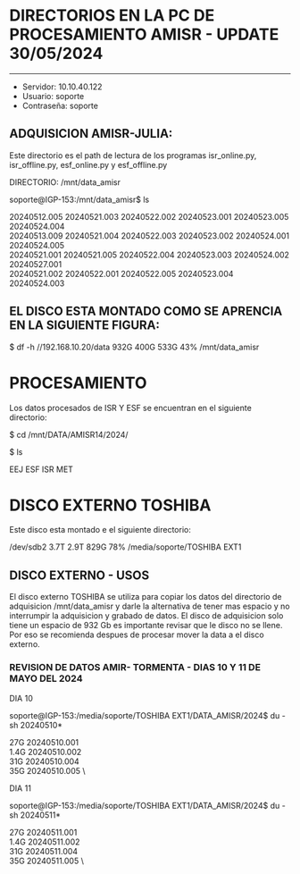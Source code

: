 
# DIRECTORIOS EN LA PC DE PROCESAMIENTO AMISR  - UPDATE 30/05/2024
---

* Servidor: 10.10.40.122
* Usuario: soporte
* Contraseña: soporte


## ADQUISICION AMISR-JULIA:

Este directorio es el path de lectura de los programas  isr_online.py, isr_offline.py, esf_online.py y esf_offline.py

DIRECTORIO: /mnt/data_amisr

soporte@IGP-153:/mnt/data_amisr$ ls

20240512.005  20240521.003  20240522.002  20240523.001  20240523.005  20240524.004\
20240513.009  20240521.004  20240522.003  20240523.002  20240524.001  20240524.005\
20240521.001  20240521.005  20240522.004  20240523.003  20240524.002  20240527.001\
20240521.002  20240522.001  20240522.005  20240523.004  20240524.003


## EL DISCO ESTA MONTADO COMO SE APRENCIA EN LA SIGUIENTE FIGURA:
$ df -h
//192.168.10.20/data  932G  400G  533G  43% /mnt/data_amisr

# PROCESAMIENTO

Los datos procesados de ISR Y ESF se encuentran en el siguiente directorio:

$ cd /mnt/DATA/AMISR14/2024/

$ ls

EEJ  ESF  ISR  MET

# DISCO EXTERNO TOSHIBA

Este disco esta montado e el siguiente directorio:

/dev/sdb2             3.7T  2.9T  829G  78% /media/soporte/TOSHIBA EXT1 


## DISCO EXTERNO - USOS

El disco externo TOSHIBA se utiliza para copiar los datos del directorio de adquisicion /mnt/data_amisr y darle la alternativa de tener mas espacio y no interrumpir
la adquisicion y grabado de datos.  El disco de adquisicion solo tiene un espacio de 932 Gb es importante revisar que le disco no se llene. Por eso se recomienda
despues de procesar mover la data a el disco externo.

### REVISION DE DATOS AMIR- TORMENTA - DIAS 10 Y 11 DE MAYO DEL 2024

DIA 10

soporte@IGP-153:/media/soporte/TOSHIBA EXT1/DATA_AMISR/2024$ du -sh 20240510*

27G	20240510.001 \
1.4G	20240510.002 \
31G	20240510.004 \
35G	20240510.005 \


DIA 11

soporte@IGP-153:/media/soporte/TOSHIBA EXT1/DATA_AMISR/2024$ du -sh 20240511*

27G	20240511.001 \
1.4G	20240511.002 \
31G	20240511.004 \
35G	20240511.005 \

